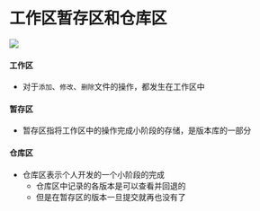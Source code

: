 # 工作区暂存区和仓库区

![](./assets/工作区暂存区和仓库区.png)

#### 工作区
* 对于`添加`、`修改`、`删除`文件的操作，都发生在工作区中

#### 暂存区
* 暂存区指将工作区中的操作完成小阶段的存储，是版本库的一部分

#### 仓库区
* 仓库区表示个人开发的一个小阶段的完成
    * 仓库区中记录的各版本是可以查看并回退的
    * 但是在暂存区的版本一旦提交就再也没有了
